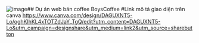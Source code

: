 ![image](https://github.com/user-attachments/assets/cd83ca91-c612-4518-851c-4077a979508a)## Dự án web bán coffee BoysCoffee
#Link mô tả giao diện trên canva 
https://www.canva.com/design/DAGUXNT5-Lo/oghKlhKL4xTOTZdJaY_TgQ/edit?utm_content=DAGUXNT5-Lo&utm_campaign=designshare&utm_medium=link2&utm_source=sharebutton


